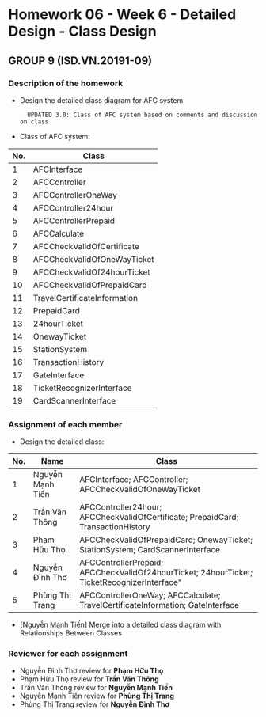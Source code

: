 # Homework 06 - Week 6 - Detailed Design - Class Design #
## GROUP 9 (ISD.VN.20191-09) ##

### Description of the homework ###
* Design the detailed class diagram for AFC system

        UPDATED 3.0: Class of AFC system based on comments and discussion on class
* Class of AFC system:

|No.|Class|
|---|-----|
|1|AFCInterface|
|2|AFCController|
|3|AFCControllerOneWay|
|4|AFCController24hour|
|5|AFCControllerPrepaid|
|6|AFCCalculate|
|7|AFCCheckValidOfCertificate|
|8|AFCCheckValidOfOneWayTicket|
|9|AFCCheckValidOf24hourTicket|
|10|AFCCheckValidOfPrepaidCard|
|11|TravelCertificateInformation|
|12|PrepaidCard|
|13|24hourTicket|
|14|OnewayTicket|
|15|StationSystem|
|16|TransactionHistory|
|17|GateInterface|
|18|TicketRecognizerInterface|
|19|CardScannerInterface|

### Assignment of each member ###
* Design the detailed class:

|No.|Name|Class|
|---|----|-----|
|1|Nguyễn Mạnh Tiến|AFCInterface; AFCController; AFCCheckValidOfOneWayTicket|
|2|Trần Văn Thông|AFCController24hour; AFCCheckValidOfCertificate; PrepaidCard; TransactionHistory|
|3|Phạm Hữu Thọ|AFCCheckValidOfPrepaidCard; OnewayTicket; StationSystem; CardScannerInterface|
|4|Nguyễn Đình Thơ|AFCControllerPrepaid; AFCCheckValidOf24hourTicket; 24hourTicket; TicketRecognizerInterface"
|5|Phùng Thị Trang|AFCControllerOneWay; AFCCalculate; TravelCertificateInformation; GateInterface|

* [Nguyễn Mạnh Tiến] Merge into a detailed class diagram with Relationships Between Classes
### Reviewer for each assignment  ###
* Nguyễn Đình Thơ review for **Phạm Hữu Thọ**
* Phạm Hữu Thọ review for **Trần Văn Thông**
* Trần Văn Thông review for **Nguyễn Mạnh Tiến**
* Nguyễn Mạnh Tiến review for **Phùng Thị Trang**
* Phùng Thị Trang review for **Nguyễn Đình Thơ**